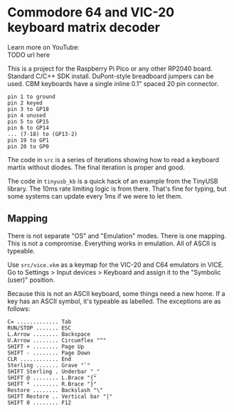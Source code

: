 # Commodore 64 and VIC-20 keyboard matrix decoder

Learn more on YouTube:<br>
TODO url here

This is a project for the Raspberry Pi Pico or any other RP2040 board.
Standard C/C++ SDK install. DuPont-style breadboard jumpers can be used.
CBM keyboards have a single inline 0.1" spaced 20 pin connector.

```
pin 1 to ground
pin 2 keyed
pin 3 to GP18
pin 4 unused
pin 5 to GP15
pin 6 to GP14
... (7-18) to (GP13-2)
pin 19 to GP1
pin 20 to GP0
```

The code in `src` is a series of iterations showing how to read a
keyboard martix without diodes. The final iteration is proper and good.

The code in `tinyusb_kb` is a quick hack of an example from the TinyUSB
library. The 10ms rate limiting logic is from there. That's fine for
typing, but some systems can update every 1ms if we were to let them.

## Mapping

There is not separate "OS" and "Emulation" modes. There is one mapping.
This is not a compromise. Everything works in emulation.
All of ASCII is typeable.

Use `src/vice.vkm` as a keymap for the VIC-20 and C64 emulators in VICE.
Go to Settings > Input devices > Keyboard and assign it to the
"Symbolic (user)" position.

Because this is not an ASCII keyboard, some things need a new home.
If a key has an ASCII symbol, it's typeable as labelled.
The exceptions are as follows:

```
C= ............. Tab
RUN/STOP ....... ESC
L.Arrow ........ Backspace
U.Arrow ........ Circumflex "^"
SHIFT + ........ Page Up
SHIFT - ........ Page Down
CLR ............ End
Sterling ....... Grave "`"
SHIFT Sterling . Underbar "_"
SHIFT @ ........ L.Brace "{"
SHIFT * ........ R.Brace "}"
Restore ........ Backslash "\"
SHIFT Restore .. Vertical bar "|"
SHIFT 0 ........ F12
```
